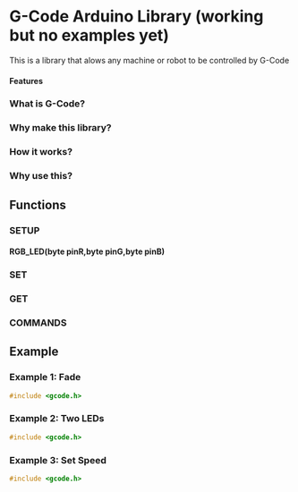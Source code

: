 # G-Code Arduino Library (working but no examples yet)
This is a library that alows any machine or robot to be controlled by G-Code

#### Features

### What is G-Code?

### Why make this library?

### How it works?

### Why use this?

## Functions
### SETUP
#### RGB_LED(byte pinR,byte pinG,byte pinB)

### SET 

### GET

### COMMANDS 

## Example
### Example 1: Fade
```c++
#include <gcode.h>

```

### Example 2: Two LEDs

```c++
#include <gcode.h>

```

### Example 3: Set Speed

```c++
#include <gcode.h>

```
